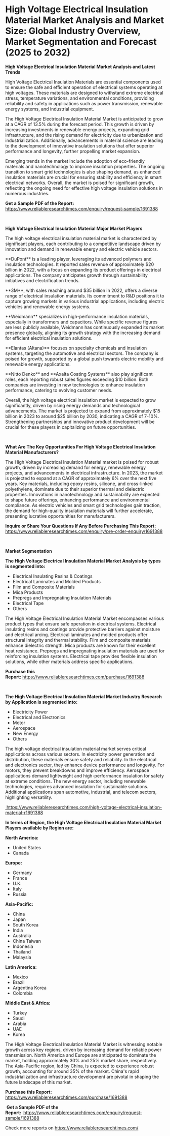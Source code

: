 <p><h1>High Voltage Electrical Insulation Material Market Analysis and Market Size: Global Industry Overview, Market Segmentation and Forecast (2025 to 2032)</h1></p><p><strong>High Voltage Electrical Insulation Material Market Analysis and Latest Trends</strong></p>
<p><p>High Voltage Electrical Insulation Materials are essential components used to ensure the safe and efficient operation of electrical systems operating at high voltages. These materials are designed to withstand extreme electrical stress, temperature variations, and environmental conditions, providing reliability and safety in applications such as power transmission, renewable energy systems, and industrial equipment.</p><p>The High Voltage Electrical Insulation Material Market is anticipated to grow at a CAGR of 13.5% during the forecast period. This growth is driven by increasing investments in renewable energy projects, expanding grid infrastructure, and the rising demand for electricity due to urbanization and industrialization. Additionally, advancements in material science are leading to the development of innovative insulation solutions that offer superior performance and longevity, further propelling market expansion.</p><p>Emerging trends in the market include the adoption of eco-friendly materials and nanotechnology to improve insulation properties. The ongoing transition to smart grid technologies is also shaping demand, as enhanced insulation materials are crucial for ensuring stability and efficiency in smart electrical networks. Overall, the market is poised for significant growth, reflecting the ongoing need for effective high voltage insulation solutions in numerous industries.</p></p>
<p><strong>Get a Sample PDF of the Report:&nbsp;</strong> <a href="https://www.reliableresearchtimes.com/enquiry/request-sample/1691388?utm_campaign=1558&utm_medium=2&utm_source=Github&utm_content=ia&utm_term=07012025&utm_id=high-voltage-electrical-insulation-material">https://www.reliableresearchtimes.com/enquiry/request-sample/1691388</a></p>
<p>&nbsp;</p>
<p><strong>High Voltage Electrical Insulation Material Major Market Players</strong></p>
<p><p>The high voltage electrical insulation material market is characterized by significant players, each contributing to a competitive landscape driven by innovation and demand in renewable energy and electric vehicle sectors.</p><p>**DuPont** is a leading player, leveraging its advanced polymers and insulation technologies. It reported sales revenue of approximately $20 billion in 2022, with a focus on expanding its product offerings in electrical applications. The company anticipates growth through sustainability initiatives and electrification trends.</p><p>**3M**, with sales reaching around $35 billion in 2022, offers a diverse range of electrical insulation materials. Its commitment to R&D positions it to capture growing markets in various industrial applications, including electric vehicles and renewable energy systems.</p><p>**Weidmann** specializes in high-performance insulation materials, especially in transformers and capacitors. While specific revenue figures are less publicly available, Weidmann has continuously expanded its market presence globally, aligning its growth strategy with the increasing demand for efficient electrical insulation solutions.</p><p>**Elantas (Altana)** focuses on specialty chemicals and insulation systems, targeting the automotive and electrical sectors. The company is poised for growth, supported by a global push towards electric mobility and renewable energy applications.</p><p>**Nitto Denko** and **Axalta Coating Systems** also play significant roles, each reporting robust sales figures exceeding $10 billion. Both companies are investing in new technologies to enhance insulation performance, catering to evolving customer needs.</p><p>Overall, the high voltage electrical insulation market is expected to grow significantly, driven by rising energy demands and technological advancements. The market is projected to expand from approximately $15 billion in 2023 to around $25 billion by 2030, indicating a CAGR of 7-10%. Strengthening partnerships and innovative product development will be crucial for these players in capitalizing on future opportunities.</p></p>
<p>&nbsp;</p>
<p><strong>What Are The Key Opportunities For High Voltage Electrical Insulation Material Manufacturers?</strong></p>
<p><p>The High Voltage Electrical Insulation Material market is poised for robust growth, driven by increasing demand for energy, renewable energy projects, and advancements in electrical infrastructure. In 2023, the market is projected to expand at a CAGR of approximately 6% over the next five years. Key materials, including epoxy resins, silicone, and cross-linked polyethylene, dominate due to their superior thermal and dielectric properties. Innovations in nanotechnology and sustainability are expected to shape future offerings, enhancing performance and environmental compliance. As electric vehicles and smart grid technologies gain traction, the demand for high-quality insulation materials will further accelerate, presenting lucrative opportunities for manufacturers.</p></p>
<p><strong>Inquire or Share Your Questions If Any Before Purchasing This Report:</strong> <a href="https://www.reliableresearchtimes.com/enquiry/pre-order-enquiry/1691388?utm_campaign=1558&utm_medium=2&utm_source=Github&utm_content=ia&utm_term=07012025&utm_id=high-voltage-electrical-insulation-material">https://www.reliableresearchtimes.com/enquiry/pre-order-enquiry/1691388</a></p>
<p>&nbsp;</p>
<p><strong>Market Segmentation</strong></p>
<p><strong>The High Voltage Electrical Insulation Material Market Analysis by types is segmented into:</strong></p>
<p><ul><li>Electrical Insulating Resins & Coatings</li><li>Electrical Laminates and Molded Products</li><li>Film and Composite Materials</li><li>Mica Products</li><li>Prepregs and Impregnating Insulation Materials</li><li>Electrical Tape</li><li>Others</li></ul></p>
<p><p>The High Voltage Electrical Insulation Material Market encompasses various product types that ensure safe operation in electrical systems. Electrical insulating resins and coatings provide protective barriers against moisture and electrical arcing. Electrical laminates and molded products offer structural integrity and thermal stability. Film and composite materials enhance dielectric strength. Mica products are known for their excellent heat resistance. Prepregs and impregnating insulation materials are used for reinforcing insulation systems. Electrical tape provides flexible insulation solutions, while other materials address specific applications.</p></p>
<p><strong>Purchase this Report:&nbsp;</strong><a href="https://www.reliableresearchtimes.com/purchase/1691388?utm_campaign=1558&utm_medium=2&utm_source=Github&utm_content=ia&utm_term=07012025&utm_id=high-voltage-electrical-insulation-material">https://www.reliableresearchtimes.com/purchase/1691388</a></p>
<p>&nbsp;</p>
<p><strong>The High Voltage Electrical Insulation Material Market Industry Research by Application is segmented into:</strong></p>
<p><ul><li>Electricity Power</li><li>Electrical and Electronics</li><li>Motor</li><li>Aerospace</li><li>New Energy</li><li>Others</li></ul></p>
<p><p>The high voltage electrical insulation material market serves critical applications across various sectors. In electricity power generation and distribution, these materials ensure safety and reliability. In the electrical and electronics sector, they enhance device performance and longevity. For motors, they prevent breakdowns and improve efficiency. Aerospace applications demand lightweight and high-performance insulation for safety at extreme conditions. The new energy sector, including renewable technologies, requires advanced insulation for sustainable solutions. Additional applications span automotive, industrial, and telecom sectors, highlighting versatility.</p></p>
<p><a href="https://www.reliableresearchtimes.com/high-voltage-electrical-insulation-material-r1691388?utm_campaign=1558&utm_medium=2&utm_source=Github&utm_content=ia&utm_term=07012025&utm_id=high-voltage-electrical-insulation-material">&nbsp;https://www.reliableresearchtimes.com/high-voltage-electrical-insulation-material-r1691388</a></p>
<p><strong>In terms of Region, the High Voltage Electrical Insulation Material Market Players available by Region are:</strong></p>
<p>
    <p> <strong> North America: </strong>
        <ul>
            <li>United States</li>
            <li>Canada</li>
        </ul>
        </p> 
    <p> <strong> Europe: </strong>
        <ul>
            <li>Germany</li>
            <li>France</li>
            <li>U.K.</li>
            <li>Italy</li>
            <li>Russia</li>
        </ul>
        </p> 
    <p> <strong> Asia-Pacific: </strong>
        <ul>
            <li>China</li>
            <li>Japan</li>
            <li>South Korea</li>
            <li>India</li>
            <li>Australia</li>
            <li>China Taiwan</li>
            <li>Indonesia</li>
            <li>Thailand</li>
            <li>Malaysia</li>
        </ul>
        </p> 
    <p> <strong> Latin America: </strong>
        <ul>
            <li>Mexico</li>
            <li>Brazil</li>
            <li>Argentina Korea</li>
            <li>Colombia</li>
        </ul>
        </p> 
    <p> <strong> Middle East & Africa: </strong>
        <ul>
            <li>Turkey</li>
            <li>Saudi</li>
            <li>Arabia</li>
            <li>UAE</li>
            <li>Korea</li>
        </ul>
    </p>
    </p>
<p><p>The High Voltage Electrical Insulation Material Market is witnessing notable growth across key regions, driven by increasing demand for reliable power transmission. North America and Europe are anticipated to dominate the market, holding approximately 30% and 25% market share, respectively. The Asia-Pacific region, led by China, is expected to experience robust growth, accounting for around 35% of the market. China's rapid industrialization and infrastructure development are pivotal in shaping the future landscape of this market.</p></p>
<p><strong>Purchase this Report: </strong><a href="https://www.reliableresearchtimes.com/purchase/1691388?utm_campaign=1558&utm_medium=2&utm_source=Github&utm_content=ia&utm_term=07012025&utm_id=high-voltage-electrical-insulation-material">https://www.reliableresearchtimes.com/purchase/1691388</a></p>
<p>&nbsp;<strong>Get a Sample PDF of the Report:&nbsp;&nbsp;</strong><a href="https://www.reliableresearchtimes.com/enquiry/request-sample/1691388?utm_campaign=1558&utm_medium=2&utm_source=Github&utm_content=ia&utm_term=07012025&utm_id=high-voltage-electrical-insulation-material">https://www.reliableresearchtimes.com/enquiry/request-sample/1691388</a></p>
<p><strong></strong></p>
<p>Check more reports on <a href="https://www.reliableresearchtimes.com/?utm_campaign=1558&utm_medium=2&utm_source=Github&utm_content=ia&utm_term=07012025&utm_id=high-voltage-electrical-insulation-material">https://www.reliableresearchtimes.com/</a></p>